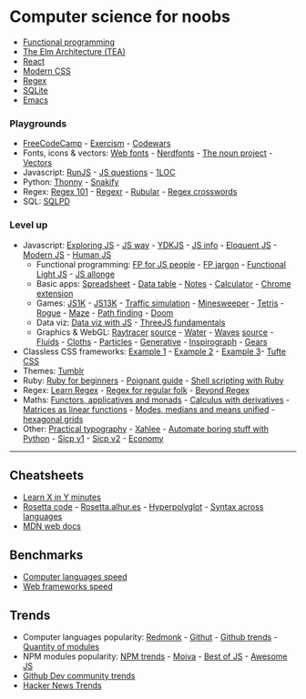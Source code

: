 # Computer science for noobs

- [Functional programming](https://www.lihaoyi.com/post/WhatsFunctionalProgrammingAllAbout.html)
- [The Elm Architecture (TEA)](https://medium.com/@l.mugnaini/the-elm-architecture-tea-animation-3efc555e8faf)
- [React](https://learnreact.design/posts/what-is-react)
- [Modern CSS](https://medium.com/actualize-network/modern-css-explained-for-dinosaurs-5226febe3525)
- [Regex](https://www.janmeppe.com/blog/regex-for-noobs/)
- [SQLite](https://tech.marksblogg.com/sqlite3-tutorial-and-guide.html)
- [Emacs](https://learnxinyminutes.com/docs/emacs/)

### Playgrounds

- [FreeCodeCamp](https://www.freecodecamp.org/) - [Exercism](https://exercism.io/) - [Codewars](https://www.codewars.com/)
- Fonts, icons & vectors: [Web fonts](https://beautifulwebtype.com) - [Nerdfonts](https://www.nerdfonts.com/) - [The noun project](https://thenounproject.com/) - [Vectors](https://www.humaaans.com/)
- Javascript: [RunJS](https://runjs.app/) - [JS questions](https://github.com/lydiahallie/javascript-questions) - [1LOC](https://1loc.dev/)
- Python: [Thonny](https://thonny.org/) - [Snakify](https://snakify.org/pt/)
- Regex: [Regex 101](https://regex101.com) - [Regexr](https://regexr.com/) - [Rubular](https://rubular.com/) - [Regex crosswords](http://regexcrossword.com)
- SQL: [SQLPD](https://sqlpd.com/)

### Level up

- Javascript: [Exploring JS](https://exploringjs.com/) - [JS way](https://github.com/thejsway/thejsway) - [YDKJS](https://github.com/getify/You-Dont-Know-JS) - [JS info](https://javascript.info/) - [Eloquent JS](https://eloquentjavascript.net/) - [Modern JS](https://mbeaudru.github.io/modern-js-cheatsheet/) - [Human JS](https://read.humanjavascript.com/)
	- Functional programming: [FP for JS people](https://medium.com/@chetcorcos/functional-programming-for-javascript-people-1915d8775504) - [FP jargon](https://github.com/hemanth/functional-programming-jargon) - [Functional Light JS](https://github.com/getify/Functional-Light-JS) - [JS allonge](https://leanpub.com/javascriptallongesix/read)
	- Basic apps: [Spreadsheet](https://jsfiddle.net/ondras/o3tzx1px) - [Data table](https://github.com/piecioshka/simple-data-table) - [Notes](https://github.com/tmm/notational) - [Calculator](https://insect.sh/) - [Chrome extension](https://github.com/abhiomkar/good-quotes)
	- Games: [JS1K](https://js1k.com) - [JS13K](https://js13kgames.com) - [Traffic simulation](https://traffic-simulation.de) - [Minesweeper](http://xem.github.io/MiniSweeper/) - [Tetris](http://binaryify.github.io/vue-tetris) - [Rogue](https://nluqo.github.io/broughlike-tutorial) - [Maze](https://observablehq.com/@mbostock/best-first-search) - [Path finding](http://qiao.github.io/PathFinding.js/visual) - [Doom](https://www.playfuljs.com/a-first-person-engine-in-265-lines/)
	- Data viz: [Data viz with JS](https://jsdatav.is/intro.html) - [ThreeJS fundamentals](https://threejsfundamentals.org/)
	- Graphics & WebGL: [Raytracer](https://www.gabrielgambetta.com/tiny-raytracer.html) [source](https://jsfiddle.net/vz5aZ/2) - [Water](http://madebyevan.com/webgl-water/) - [Waves](https://david.li/waves) [source](https://jsfiddle.net/zyAzg) - [Fluids](https://paveldogreat.github.io/WebGL-Fluid-Simulation) - [Cloths](https://aatishb.com/drape/) - [Particles](https://minimal.be/lab/fluGL/) - [Generative](http://weavesilk.com/?ika/) - [Inspirograph](https://nathanfriend.io/inspirograph/) - [Gears](https://brm.io/gears/)
- Classless CSS frameworks: [Example 1](https://dohliam.github.io/dropin-minimal-css) - [Example 2](https://andybrewer.github.io/mvp/) - [Example 3](https://watercss.kognise.dev/)- [Tufte CSS](https://edwardtufte.github.io/tufte-css)
- Themes: [Tumblr](https://www.tumblr.com/themes)
- Ruby: [Ruby for beginners](http://ruby-for-beginners.rubymonstas.org/index.html) - [Poignant guide](http://poignant.guide) - [Shell scripting with Ruby](https://www.devdungeon.com/content/enhanced-shell-scripting-ruby) 
- Regex: [Learn Regex](https://github.com/ziishaned/learn-regex) - [Regex for regular folk](https://refrf.shreyasminocha.me/) - [Beyond Regex](https://github.com/VerbalExpressions)
- Maths: [Functors, applicatives and monads](https://adit.io/posts/2013-04-17-functors,_applicatives,_and_monads_in_pictures.html) - [Calculus with derivatives](https://adit.io/posts/2018-02-18-Introduction-To-Calculus-With-Derivatives.html) - [Matrices as linear functions](https://www.dhruvonmath.com/2018/12/31/matrices/) - [Modes, medians and means unified](http://www.johnmyleswhite.com/notebook/2013/03/22/modes-medians-and-means-an-unifying-perspective/) - [hexagonal grids](https://www.redblobgames.com/grids/hexagons/)
- Other: [Practical typography](https://practicaltypography.com) - [Xahlee](http://xahlee.info/comp/comp_lang_tutorials_index.html) - [Automate boring stuff with Python](https://automatetheboringstuff.com) - [Sicp v1](https://github.com/sarabander/sicp) - [Sicp v2](https://github.com/ldct/isicp) - [Economy](https://www.core-econ.org/the-economy/book/text/0-3-contents.html)

---

## Cheatsheets

- [Learn X in Y minutes](https://learnxinyminutes.com)
- [Rosetta code](http://rosettacode.org/wiki/Rosetta_Code) - [Rosetta.alhur.es](https://rosetta.alhur.es) - [Hyperpolyglot](http://hyperpolyglot.org) - [Syntax across languages](http://rigaux.org/language-study/syntax-across-languages.html)
- [MDN web docs](https://developer.mozilla.org/en-US/)

## Benchmarks

- [Computer languages speed](https://benchmarksgame-team.pages.debian.net/benchmarksgame/)
- [Web frameworks speed](https://github.com/the-benchmarker/web-frameworks)

## Trends

- Computer languages popularity: [Redmonk](https://redmonk.com/sogrady/2020/07/27/language-rankings-6-20/) - [Githut](https://madnight.github.io/githut) - [Github trends](https://insights.stackoverflow.com/trends) - [Quantity of modules](http://www.modulecounts.com/)
- NPM modules popularity: [NPM trends](https://www.npmtrends.com/) - [Moiva](https://moiva.io) - [Best of JS](https://bestofjs.org) - [Awesome JS](https://github.com/sorrycc/awesome-javascript)
- [Github Dev community trends](https://octoverse.github.com)
- [Hacker News Trends](https://toddwschneider.com/dashboards/hacker-news-trends)
